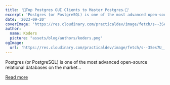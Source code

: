 ```yaml
---
title: '🐘Top Postgres GUI Clients to Master Postgres☄️🦖'
excerpt: 'Postgres (or PostgreSQL) is one of the most advanced open-source relational databases on the market...'
date: '2023-09-20'
coverImage: 'https://res.cloudinary.com/practicaldev/image/fetch/s--3Ses7U__--/c_imagga_scale,f_auto,fl_progressive,h_420,q_auto,w_1000/https://dev-to-uploads.s3.amazonaws.com/uploads/articles/xeehv47ufnhcvo5slv27.png'
author:
  name: Koders
  picture: "assets/blog/authors/koders.png"
ogImage:
  url: 'https://res.cloudinary.com/practicaldev/image/fetch/s--3Ses7U__--/c_imagga_scale,f_auto,fl_progressive,h_420,q_auto,w_1000/https://dev-to-uploads.s3.amazonaws.com/uploads/articles/xeehv47ufnhcvo5slv27.png'
---
```


Postgres (or PostgreSQL) is one of the most advanced open-source relational databases on the market...

[Read more](https://dev.to/bytebase/top-postgres-gui-clients-to-master-postgres-2dba)

